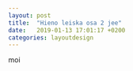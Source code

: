 ```yaml
---
layout: post
title:  "Hieno leiska osa 2 jee"
date:   2019-01-13 17:01:17 +0200
categories: layoutdesign
---
```


moi
